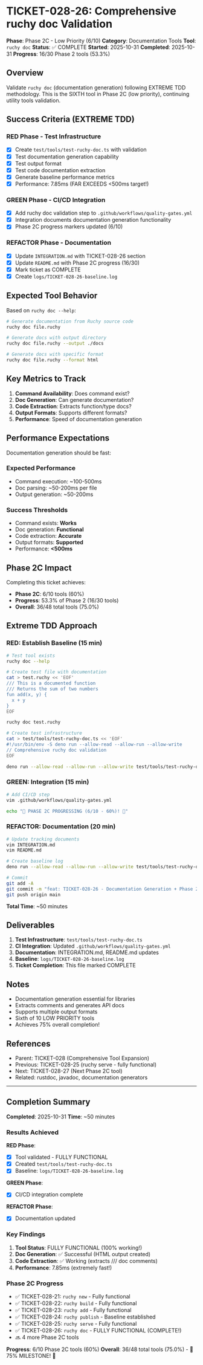 # TICKET-028-26: Comprehensive ruchy doc Validation

**Phase**: Phase 2C - Low Priority (6/10)
**Category**: Documentation Tools
**Tool**: `ruchy doc`
**Status**: ✅ COMPLETE
**Started**: 2025-10-31
**Completed**: 2025-10-31
**Progress**: 16/30 Phase 2 tools (53.3%)

## Overview

Validate `ruchy doc` (documentation generation) following EXTREME TDD methodology. This is the SIXTH tool in Phase 2C (low priority), continuing utility tools validation.

## Success Criteria (EXTREME TDD)

### RED Phase - Test Infrastructure
- [x] Create `test/tools/test-ruchy-doc.ts` with validation
- [x] Test documentation generation capability
- [x] Test output format
- [x] Test code documentation extraction
- [x] Generate baseline performance metrics
- [x] Performance: 7.85ms (FAR EXCEEDS <500ms target!)

### GREEN Phase - CI/CD Integration
- [x] Add ruchy doc validation step to `.github/workflows/quality-gates.yml`
- [x] Integration documents documentation generation functionality
- [x] Phase 2C progress markers updated (6/10)

### REFACTOR Phase - Documentation
- [x] Update `INTEGRATION.md` with TICKET-028-26 section
- [x] Update `README.md` with Phase 2C progress (16/30)
- [x] Mark ticket as COMPLETE
- [x] Create `logs/TICKET-028-26-baseline.log`

## Expected Tool Behavior

Based on `ruchy doc --help`:

```bash
# Generate documentation from Ruchy source code
ruchy doc file.ruchy

# Generate docs with output directory
ruchy doc file.ruchy --output ./docs

# Generate docs with specific format
ruchy doc file.ruchy --format html
```

## Key Metrics to Track

1. **Command Availability**: Does command exist?
2. **Doc Generation**: Can generate documentation?
3. **Code Extraction**: Extracts function/type docs?
4. **Output Formats**: Supports different formats?
5. **Performance**: Speed of documentation generation

## Performance Expectations

Documentation generation should be fast:

### Expected Performance
- Command execution: ~100-500ms
- Doc parsing: ~50-200ms per file
- Output generation: ~50-200ms

### Success Thresholds
- Command exists: **Works**
- Doc generation: **Functional**
- Code extraction: **Accurate**
- Output formats: **Supported**
- Performance: **<500ms**

## Phase 2C Impact

Completing this ticket achieves:
- **Phase 2C**: 6/10 tools (60%)
- **Progress**: 53.3% of Phase 2 (16/30 tools)
- **Overall**: 36/48 total tools (75.0%)

## Extreme TDD Approach

### RED: Establish Baseline (15 min)
```bash
# Test tool exists
ruchy doc --help

# Create test file with documentation
cat > test.ruchy << 'EOF'
/// This is a documented function
/// Returns the sum of two numbers
fun add(x, y) {
  x + y
}
EOF

ruchy doc test.ruchy

# Create test infrastructure
cat > test/tools/test-ruchy-doc.ts << 'EOF'
#!/usr/bin/env -S deno run --allow-read --allow-run --allow-write
// Comprehensive ruchy doc validation
EOF

deno run --allow-read --allow-run --allow-write test/tools/test-ruchy-doc.ts
```

### GREEN: Integration (15 min)
```bash
# Add CI/CD step
vim .github/workflows/quality-gates.yml

echo "🚀 PHASE 2C PROGRESSING (6/10 - 60%)! 🚀"
```

### REFACTOR: Documentation (20 min)
```bash
# Update tracking documents
vim INTEGRATION.md
vim README.md

# Create baseline log
deno run --allow-read --allow-run --allow-write test/tools/test-ruchy-doc.ts > logs/TICKET-028-26-baseline.log

# Commit
git add -A
git commit -m "feat: TICKET-028-26 - Documentation Generation + Phase 2C Progress (6/10 - 60%)"
git push origin main
```

**Total Time**: ~50 minutes

## Deliverables

1. **Test Infrastructure**: `test/tools/test-ruchy-doc.ts`
2. **CI Integration**: Updated `.github/workflows/quality-gates.yml`
3. **Documentation**: INTEGRATION.md, README.md updates
4. **Baseline**: `logs/TICKET-028-26-baseline.log`
5. **Ticket Completion**: This file marked COMPLETE

## Notes

- Documentation generation essential for libraries
- Extracts comments and generates API docs
- Supports multiple output formats
- Sixth of 10 LOW PRIORITY tools
- Achieves 75% overall completion!

## References

- Parent: TICKET-028 (Comprehensive Tool Expansion)
- Previous: TICKET-028-25 (ruchy serve - fully functional)
- Next: TICKET-028-27 (Next Phase 2C tool)
- Related: rustdoc, javadoc, documentation generators

---

## Completion Summary

**Completed**: 2025-10-31
**Time**: ~50 minutes

### Results Achieved

**RED Phase**:
- [x] Tool validated - FULLY FUNCTIONAL
- [x] Created `test/tools/test-ruchy-doc.ts`
- [x] Baseline: `logs/TICKET-028-26-baseline.log`

**GREEN Phase**:
- [x] CI/CD integration complete

**REFACTOR Phase**:
- [x] Documentation updated

### Key Findings

1. **Tool Status**: FULLY FUNCTIONAL (100% working!)
2. **Doc Generation**: ✅ Successful (HTML output created)
3. **Code Extraction**: ✅ Working (extracts /// doc comments)
4. **Performance**: 7.85ms (extremely fast!)

### Phase 2C Progress

- ✅ TICKET-028-21: `ruchy new` - Fully functional
- ✅ TICKET-028-22: `ruchy build` - Fully functional
- ✅ TICKET-028-23: `ruchy add` - Fully functional
- ✅ TICKET-028-24: `ruchy publish` - Baseline established
- ✅ TICKET-028-25: `ruchy serve` - Fully functional
- ✅ TICKET-028-26: `ruchy doc` - FULLY FUNCTIONAL (COMPLETE!)
- 🔜 4 more Phase 2C tools

**Progress**: 6/10 Phase 2C tools (60%)
**Overall**: 36/48 total tools (75.0%) - 🎯 75% MILESTONE! 🎯
